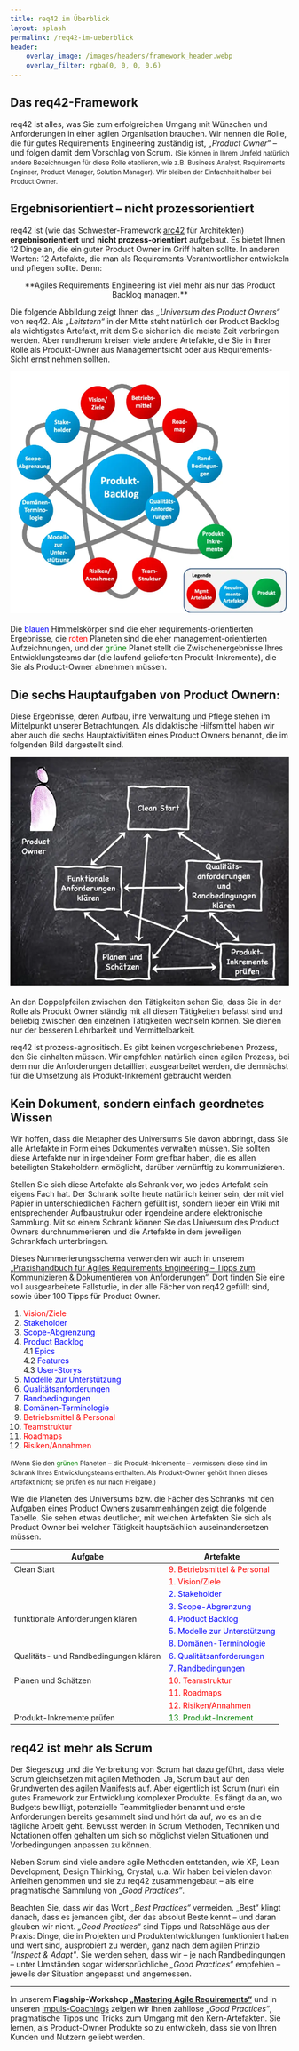 ```yaml
---
title: req42 im Überblick
layout: splash
permalink: /req42-im-ueberblick
header:
    overlay_image: /images/headers/framework_header.webp
    overlay_filter: rgba(0, 0, 0, 0.6)
---
```


<div class="splash_text" markdown="1"> 

## Das req42-Framework
req42 ist alles, was Sie zum erfolgreichen Umgang mit Wünschen und Anforderungen in einer agilen Organisation brauchen. 
Wir nennen die Rolle, die für gutes Requirements Engineering zuständig ist, *„Product Owner“* – 
und folgen damit dem Vorschlag von Scrum. <small> (Sie können in Ihrem Umfeld natürlich andere Bezeichnungen 
für diese Rolle etablieren, wie z.B. Business Analyst, Requirements Engineer, Product Manager, Solution Manager). 
Wir bleiben der Einfachheit halber bei Product Owner. </small>


## Ergebnisorientiert – nicht prozessorientiert

req42 ist (wie das Schwester-Framework [arc42](https://www.arc42.de/) für Architekten) **ergebnisorientiert** und **nicht prozess-orientiert** aufgebaut. 
Es bietet Ihnen 12 Dinge an, die ein guter Product Owner im Griff halten sollte. 
In anderen Worten: 12 Artefakte, die man als Requirements-Verantwortlicher entwickeln und pflegen sollte. 
Denn:

<p style="text-align: center" markdown="1"> **Agiles Requirements Engineering ist viel mehr als nur das Product Backlog managen.** </p>

Die folgende Abbildung zeigt Ihnen das *„Universum des Product Owners“* von req42. Als *„Leitstern“* in der Mitte steht natürlich der Product Backlog als wichtigstes Artefakt, mit dem Sie sicherlich die meiste Zeit verbringen werden. Aber rundherum kreisen viele andere Artefakte, die Sie in Ihrer Rolle als Produkt-Owner aus Managementsicht oder aus Requirements-Sicht ernst nehmen sollten.

![](/images/framework/universe.webp)<br><br>
Die 
<span style="color:blue"> blauen </span> 
Himmelskörper sind die eher requirements-orientierten Ergebnisse, 
die
<span style="color:red"> roten </span>
Planeten sind die eher management-orientierten Aufzeichnungen, 
und der
<span style="color:green"> grüne </span>
Planet stellt die Zwischenergebnisse Ihres Entwicklungsteams dar (die laufend gelieferten Produkt-Inkremente), die Sie als Product-Owner abnehmen müssen.

## Die sechs Hauptaufgaben von Product Ownern:

Diese Ergebnisse, deren Aufbau, ihre Verwaltung und Pflege stehen im Mittelpunkt unserer Betrachtungen. Als didaktische Hilfsmittel haben wir aber auch die sechs Hauptaktivitäten eines Product Owners benannt, die im folgenden Bild dargestellt sind.

![](/images/framework/fw-2.webp)<br><br>
An den Doppelpfeilen zwischen den Tätigkeiten sehen Sie, dass Sie in der Rolle als Produkt Owner ständig mit all diesen Tätigkeiten befasst sind und beliebig zwischen den einzelnen Tätigkeiten wechseln können. Sie dienen nur der besseren Lehrbarkeit und Vermittelbarkeit.  

req42 ist prozess-agnositisch. Es gibt keinen vorgeschriebenen Prozess, den Sie einhalten müssen. Wir empfehlen natürlich einen agilen Prozess, bei dem nur die Anforderungen detailliert ausgearbeitet werden, die demnächst für die Umsetzung als Produkt-Inkrement gebraucht werden.

## Kein Dokument, sondern einfach geordnetes Wissen

Wir hoffen, dass die Metapher des Universums Sie davon abbringt, dass Sie alle Artefakte in Form eines Dokumentes verwalten müssen. Sie sollten diese Artefakte nur in irgendeiner Form greifbar haben, die es allen beteiligten Stakeholdern ermöglicht, darüber vernünftig zu kommunizieren.

Stellen Sie sich diese Artefakte als Schrank vor, wo jedes Artefakt sein eigens Fach hat. Der Schrank sollte heute natürlich keiner sein, der mit viel Papier in unterschiedlichen Fächern gefüllt ist, sondern lieber ein Wiki mit entsprechender Aufbaustrukur oder irgendeine andere elektronische Sammlung. Mit so einem Schrank können Sie das Universum des Product Owners durchnummerieren und die Artefakte in dem jeweiligen Schrankfach unterbringen.

Dieses Nummerierungsschema verwenden wir auch in unserem [„Praxishandbuch für Agiles Requirements Engineering – Tipps zum Kommunizieren & Dokumentieren von Anforderungen“](https://leanpub.com/AgileRE). Dort finden Sie eine voll ausgearbeitete Fallstudie, in der alle Fächer von req42 gefüllt sind, sowie über 100 Tipps für Product Owner.

1.	<span style="color:red"> Vision/Ziele </span>
2.	<span style="color:blue"> Stakeholder </span>
3.	<span style="color:blue"> Scope-Abgrenzung </span>
4.	<span style="color:blue"> Product Backlog </span>   
      4.1	<span style="color:blue"> Epics </span>   
      4.2	<span style="color:blue"> Features </span>   
      4.3	<span style="color:blue"> User-Storys </span>   
5.	<span style="color:blue"> Modelle zur Unterstützung </span>
6.	<span style="color:blue"> Qualitätsanforderungen </span>
7.	<span style="color:blue"> Randbedingungen </span>
8.	<span style="color:blue"> Domänen-Terminologie </span>
9.	<span style="color:red"> Betriebsmittel & Personal </span>
10.	<span style="color:red"> Teamstruktur </span>
11.	<span style="color:red"> Roadmaps </span>
12.	<span style="color:red"> Risiken/Annahmen </span>

<small>
(Wenn Sie den
<span style="color:green"> grünen </span>
Planeten – die Produkt-Inkremente –  vermissen: diese sind im Schrank Ihres Entwicklungsteams enthalten. Als Produkt-Owner gehört Ihnen dieses Artefakt nicht; sie prüfen es nur nach Freigabe.)
</small>

Wie die Planeten des Universums bzw. die Fächer des Schranks mit den Aufgaben eines Product Owners zusammenhängen zeigt die folgende Tabelle. Sie sehen etwas deutlicher, mit welchen Artefakten Sie sich als Product Owner bei welcher Tätigkeit hauptsächlich auseinandersetzen müssen.

| Aufgabe | Artefakte |
|---|---|
| Clean Start | <span style="color:red"> 9. Betriebsmittel & Personal </span> |
|  | <span style="color:red"> 1. Vision/Ziele </span> |
|  | <span style="color:blue"> 2. Stakeholder </span> |
|  | <span style="color:blue"> 3. Scope-Abgrenzung </span> |
| funktionale Anforderungen klären |  <span style="color:blue"> 4. Product Backlog </span> |
|  |  <span style="color:blue"> 5. Modelle zur Unterstützung </span> |
|  |  <span style="color:blue"> 8. Domänen-Terminologie </span> |
| Qualitäts- und Randbedingungen klären |  <span style="color:blue"> 6. Qualitätsanforderungen </span> |
|  | <span style="color:blue"> 7. Randbedingungen </span> |
| Planen und Schätzen | <span style="color:red"> 10. Teamstruktur </span> |
|  | <span style="color:red"> 11. Roadmaps </span> |
|  | <span style="color:red"> 12. Risiken/Annahmen </span> |
| Produkt-Inkremente prüfen | <span style="color:green"> 13. Produkt-Inkrement </span> |

## req42 ist mehr als Scrum

Der Siegeszug und die Verbreitung von Scrum hat dazu geführt, dass viele Scrum gleichsetzen mit agilen Methoden. Ja, Scrum baut auf den Grundwerten des agilen Manifests auf. Aber eigentlich ist Scrum (nur) ein gutes Framework zur Entwicklung komplexer Produkte. Es fängt da an, wo Budgets bewilligt, potenzielle Teammitglieder benannt und erste Anforderungen bereits gesammelt sind und hört da auf, wo es an die tägliche Arbeit geht. Bewusst werden in Scrum Methoden, Techniken und Notationen offen gehalten um sich so möglichst vielen Situationen und Vorbedingungen anpassen zu können.

Neben Scrum sind viele andere agile Methoden entstanden, wie XP, Lean Development, Design Thinking, Crystal, u.a. Wir haben bei vielen davon Anleihen genommen und sie zu req42 zusammengebaut – als eine pragmatische Sammlung von *„Good Practices“*.

Beachten Sie, dass wir das Wort *„Best Practices“* vermeiden. „Best“ klingt danach, dass es jemanden gibt, der das absolut Beste kennt – und daran glauben wir nicht. *„Good Practices“* sind Tipps und Ratschläge aus der Praxis: Dinge, die in Projekten und Produktentwicklungen funktioniert haben und wert sind, ausprobiert zu werden, ganz nach dem agilen Prinzip *"Inspect & Adapt"*. Sie werden sehen, dass wir – je nach Randbedingungen – unter Umständen sogar widersprüchliche *„Good Practices“* empfehlen – jeweils der Situation angepasst und angemessen.

<hr> 

In unserem **Flagship-Workshop [„Mastering Agile Requirements“](/masteringagile)** und in unseren [Impuls-Coachings](/coaching) zeigen wir Ihnen zahllose *„Good Practices“*, pragmatische Tipps und Tricks zum Umgang mit den Kern-Artefakten. Sie lernen, als Product-Owner Produkte so zu entwickeln, dass sie von Ihren Kunden und Nutzern geliebt werden.


</div>
